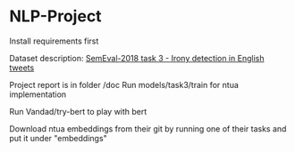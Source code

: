 # NLP-Project

Install requirements first

Dataset description:  [SemEval-2018 task 3 - Irony detection in English tweets](https://competitions.codalab.org/competitions/17468)

Project report is in folder /doc
Run models/task3/train for ntua implementation

Run Vandad/try-bert to play with bert

Download ntua embeddings from their git by running one of their tasks and put it under "embeddings"
